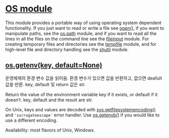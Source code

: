 # [OS module](https://docs.python.org/3/library/os.html)

This module provides a portable way of using operating system dependent functionality. If you just want to read or write a file see [open()](https://docs.python.org/3/library/functions.html#open), if you want to manipulate paths, see the [os.path](https://docs.python.org/3/library/os.path.html#module-os.path) module, and if you want to read all the lines in all the files on the command line see the [fileinput](https://docs.python.org/3/library/fileinput.html#module-fileinput) module. For creating temporary files and directories see the [tempfile](https://docs.python.org/3/library/tempfile.html#module-tempfile) module, and for high-level file and directory handling see the [shutil](https://docs.python.org/3/library/shutil.html#module-shutil) module.

## [os.getenv(key, default=None)](https://docs.python.org/3/library/os.html#os.getenv)

운영체제의 환경 변수 값을 읽어옴. 환경 변수가 있으면 값을 반환하고, 없으면 deafult값을 반환. key, default 및 return 값은 str.

Return the value of the environment variable key if it exists, or default if it doesn’t. key, default and the result are str.

On Unix, keys and values are decoded with [sys.getfilesystemencoding()](https://docs.python.org/3/library/sys.html#sys.getfilesystemencoding) and `'surrogateescape'` error handler. Use [os.getenvb()](https://docs.python.org/3/library/os.html#os.getenvb) if you would like to use a different encoding.

Availability: most flavors of Unix, Windows.
